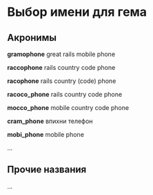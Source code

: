 # Выбор имени для гема

## Акронимы

**gramophone** great rails mobile phone

**raccophone** rails country code phone

**racophone** rails country (code) phone

**racoco_phone** rails country code phone

**mocco_phone** mobile country code phone

**cram_phone** впихни телефон

**mobi_phone** mobile phone

...

## Прочие названия
...


